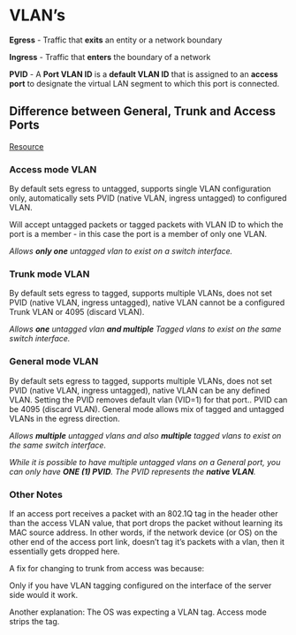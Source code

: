 # VLAN’s

**Egress** - Traffic that **exits** an entity or a network boundary

**Ingress** - Traffic that **enters** the boundary of a network

**PVID** - A **Port VLAN ID** is a **default VLAN ID** that is assigned to an **access port** to designate the virtual LAN segment to which this port is connected.

## Difference between General, Trunk and Access Ports

[Resource](https://www.dell.com/community/Networking-General/Difference-between-General-ports-and-Trunk-ports/td-p/2279169)

### Access mode VLAN

By default sets egress to untagged, supports single VLAN configuration only, automatically sets PVID (native VLAN, ingress untagged) to configured VLAN.

Will accept untagged packets or tagged packets with VLAN ID to which the port is a member - in this case the port is a member of only one VLAN.  

_Allows **only one** untagged vlan to exist on a switch interface._

### Trunk mode VLAN

By default sets egress to tagged, supports multiple VLANs, does not set PVID (native VLAN, ingress untagged), native VLAN cannot be a configured Trunk VLAN or 4095 (discard VLAN).

_Allows **one** untagged vlan **and multiple** Tagged vlans to exist on the same switch interface._

### General mode VLAN

By default sets egress to tagged, supports multiple VLANs, does not set PVID (native VLAN, ingress untagged), native VLAN can be any defined VLAN. Setting the PVID removes default vlan (VID=1) for that port.. PVID can be 4095 (discard VLAN). General mode allows mix of tagged and untagged VLANs in the egress direction.

_Allows **multiple** untagged vlans and also **multiple** tagged vlans to exist on the same switch interface._

_While it is possible to have multiple untagged vlans on a General port, you can only have **ONE (1) PVID**. The PVID represents the **native VLAN**._

### Other Notes

If an access port receives a packet with an 802.1Q tag in the header other than the access VLAN value, that port drops the packet without learning its MAC source address. In other words, if the network device (or OS) on the other end of the access port link, doesn’t tag it’s packets with a vlan, then it essentially gets dropped here.

A fix for changing to trunk from access was because:

Only if you have VLAN tagging configured on the interface of the server side would it work.

Another explanation:
The OS was expecting a VLAN tag. Access mode strips the tag.
